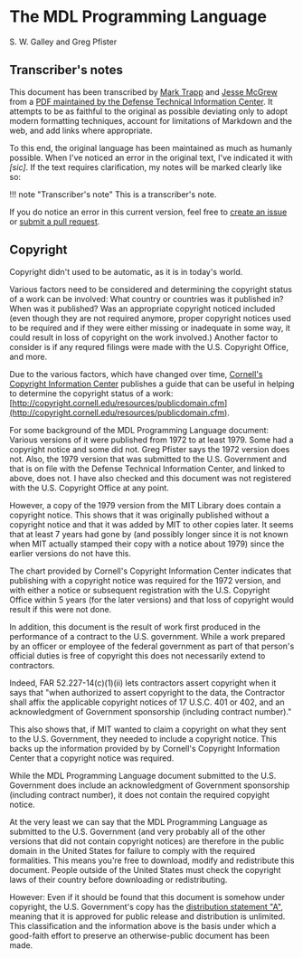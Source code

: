 # The MDL Programming Language

S. W. Galley and Greg Pfister

## Transcriber's notes

This document has been transcribed by [Mark Trapp](https://marktrapp.com) and [Jesse McGrew](https://bitbucket.org/jmcgrew) from a [PDF maintained by the Defense Technical Information Center](http://www.dtic.mil/docs/citations/ADA070930). It attempts to be as faithful to the original as possible deviating only to adopt modern formatting techniques, account for limitations of Markdown and the web, and add links where appropriate.

To this end, the original language has been maintained as much as humanly possible. When I've noticed an error in the original text, I've indicated it with *[sic]*. If the text requires clarification, my notes will be marked clearly like so:

!!! note "Transcriber's note"
    This is a transcriber's note.

If you do notice an error in this current version, feel free to [create an issue](https://github.com/itafroma/mdl-docs/issues) or [submit a pull request](https://github.com/itafroma/mdl-docs/pulls).

## Copyright

Copyright didn't used to be automatic, as it is in today's world.

Various factors need to be considered and determining the copyright status of a work can be involved: What country or countries was it published in? When was it published? Was an appropriate copyright noticed included (even though they are not required anymore, proper copyright notices used to be required and if they were either missing or inadequate in some way, it could result in loss of copyright on the work involved.) Another factor to consider is if any requred filings were made with the U.S. Copyright Office, and more.

Due to the various factors, which have changed over time, [Cornell's Copyright Information Center](http://copyright.cornell.edu/) publishes a guide that can be useful in helping to determine the copyright status of a work: [http://copyright.cornell.edu/resources/publicdomain.cfm](http://copyright.cornell.edu/resources/publicdomain.cfm).

For some background of the MDL Programming Language document: Various versions of it were published from 1972 to at least 1979. Some had a copyright notice and some did not. Greg Pfister says the 1972 version does not. Also, the 1979 version that was submitted to the U.S. Government and that is on file with the Defense Technical Information Center, and linked to above, does not. I have also checked and this document was not registered with the U.S. Copyright Office at any point.

However, a copy of the 1979 version from the MIT Library does contain a copyright notice. This shows that it was originally published without a copyright notice and that it was added by MIT to other copies later. It seems that at least 7 years had gone by (and possibly longer since it is not known when MIT actually stamped their copy with a notice about 1979) since the earlier versions do not have this.

The chart provided by Cornell's Copyright Information Center indicates that publishing with a copyright notice was required for the 1972 version, and with either a notice or subsequent registration with the U.S. Copyright Office within 5 years (for the later versions) and that loss of copyright would result if this were not done.

In addition, this document is the result of work first produced in the performance of a contract to the U.S. government. While a work prepared by an officer or employee of the federal government as part of that person's official duties is free of copyright this does not necessarily extend to contractors.

Indeed, FAR 52.227-14(c)(1)(ii) lets contractors assert copyright when it says that "when authorized to assert copyright to the data, the Contractor shall affix the applicable copyright notices of 17 U.S.C. 401 or 402, and an acknowledgment of Government sponsorship (including contract number)."

This also shows that, if MIT wanted to claim a copyright on what they sent to the U.S. Government, they needed to include a copyright notice. This backs up the information provided by by Cornell's Copyright Information Center that a copyright notice was required.

While the MDL Programming Language document submitted to the U.S. Government does include an acknowledgment of Government sponsorship (including contract number), it does not contain the required copyight notice.

At the very least we can say that the MDL Programming Language as submitted to the U.S. Government (and very probably all of the other versions that did not contain copyright notices) are therefore in the public domain in the United States for failure to comply with the required formalities. This means you're free to download, modify and redistribute this document. People outside of the United States must check the copyright laws of their country before downloading or redistributing.

However: Even if it should be found that this document is somehow under copyright, the U.S. Government's copy has the [distribution statement "A"](http://www.dtic.mil/dtic/submit/distribution_limitations_and_statements.html), meaning that it is approved for public release and distribution is unlimited. This classification and the information above is the basis under which a good-faith effort to preserve an otherwise-public document has been made.
